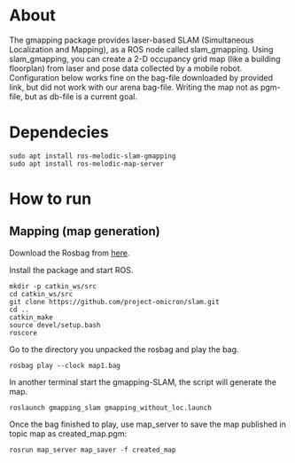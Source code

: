 # About

The gmapping package provides laser-based SLAM (Simultaneous Localization and Mapping), as a ROS node called slam_gmapping. Using slam_gmapping, you can create a 2-D occupancy grid map (like a building floorplan) from laser and pose data collected by a mobile robot.
Configuration below works fine on the bag-file downloaded by provided link, but did not work with our arena bag-file. Writing the map not as pgm-file, but as db-file is a current goal.

# Dependecies

```
sudo apt install ros-melodic-slam-gmapping
sudo apt install ros-melodic-map-server
```

# How to run

## Mapping (map generation)

Download the Rosbag from <a href="https://drive.google.com/uc?export=download&confirm=wwQS&id=0B46akLGdg-uaa1dDSlUwWUsyTzQ">here</a>.

Install the package and start ROS.

```
mkdir -p catkin_ws/src
cd catkin_ws/src
git clone https://github.com/project-omicron/slam.git
cd ..
catkin_make
source devel/setup.bash
roscore
```

Go to the directory you unpacked the rosbag and play the bag.

```
rosbag play --clock map1.bag
```

In another terminal start the gmapping-SLAM, the script will generate the map.

```
roslaunch gmapping_slam gmapping_without_loc.launch
```

Once the bag finished to play, use map_server to save the map published in topic map as created_map.pgm:
```
rosrun map_server map_saver -f created_map
```
